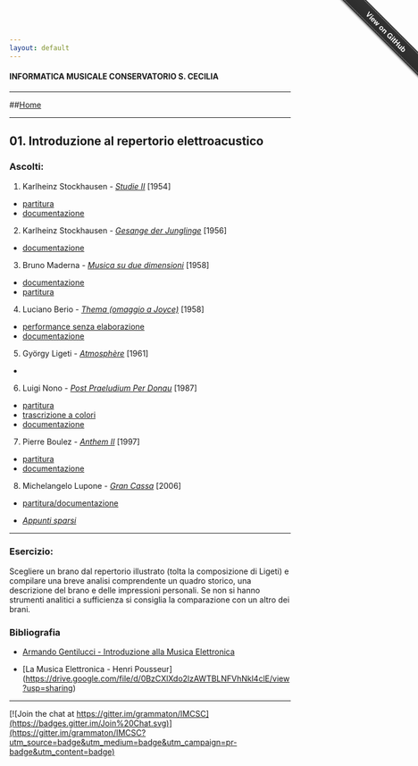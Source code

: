 ```yaml
---
layout: default
---
```

#### INFORMATICA MUSICALE CONSERVATORIO S. CECILIA
----

##[Home](https://demartinomrc.github.io/IMCSC)

----



## 01. Introduzione al repertorio elettroacustico

### Ascolti:


 1. Karlheinz Stockhausen - [*Studie II*](https://copy.com/cj7Sr4beROKA87gv) [1954]
   * [partitura](https://copy.com/n417AAu7o9PsSUeQ) 
   * [documentazione](https://copy.com/J3x8kOdhfOhiF9aC)
 2. Karlheinz Stockhausen - [*Gesange der Junglinge*](https://copy.com/WktIvueSE1PNJ84i) [1956]
   * [documentazione](https://copy.com/Wo1T4JERUs8wXOjU)
 3. Bruno Maderna - [*Musica su due dimensioni*](https://www.youtube.com/watch?v=DrgBBjNbeQM) [1958]
   * [documentazione](https://copy.com/7M4j3uCuoLkXhuAY)
   * [partitura](https://copy.com/IkQEPXrUXNloSb4Y)
 4. Luciano Berio - [*Thema (omaggio a Joyce)*](https://copy.com/iqCmiv78k9XvcsN6) [1958]
   * [performance senza elaborazione](https://copy.com/xAFNmSpysLPpxgRP)
   * [documentazione](https://copy.com/XsfJC6gLKMZT6UIB)
 5. György Ligeti - [*Atmosphère*](https://copy.com/yyTQBE6ymdICwXBg) [1961]
   * 
 6. Luigi Nono - [*Post Praeludium Per Donau*](https://copy.com/jPAOh9t1ddmBC4N8) [1987]
   * [partitura](https://copy.com/RoIGAryFXMi90Po9)
   * [trascrizione a colori](https://drive.google.com/file/d/0BzCXlXdo2lzAc1hKNzYtM1BPcnM/view?usp=sharing)
   * [documentazione](https://copy.com/sGCu7fhzTh9enjq8)
 7. Pierre Boulez - [*Anthem II*](https://copy.com/9kq1jQ8tdS3WSD31) [1997]
   * [partitura](https://copy.com/eTVJ3IlphRsU0ucl)
   * [documentazione](https://copy.com/7Cvvs7ol3slfvVuZ)
 8. Michelangelo Lupone - [*Gran Cassa*](https://copy.com/aBsAUW9rS3IUhmPt) [2006]
   * [partitura/documentazione](https://copy.com/oOczYrC49Luggy2B)
 
  
 
 
* [*Appunti sparsi*](https://copy.com/CC2z2hjd1LZmPSNM)
 
----

### Esercizio:

Scegliere un brano dal repertorio illustrato (tolta la composizione di Ligeti) e compilare una breve analisi comprendente un quadro storico, una descrizione del brano e delle impressioni personali. Se non si hanno strumenti analitici a sufficienza si consiglia la comparazione con un altro dei brani.


### Bibliografia

 - [Armando Gentilucci - Introduzione alla Musica Elettronica](https://drive.google.com/file/d/0BzCXlXdo2lzASVZsRHRnRTJqX28/view?usp=sharing)
 
 - [La Musica Elettronica - Henri Pousseur] (https://drive.google.com/file/d/0BzCXlXdo2lzAWTBLNFVhNkl4clE/view?usp=sharing)

 
----

[![Join the chat at https://gitter.im/grammaton/IMCSC](https://badges.gitter.im/Join%20Chat.svg)](https://gitter.im/grammaton/IMCSC?utm_source=badge&utm_medium=badge&utm_campaign=pr-badge&utm_content=badge)
 
<div class="github-fork-ribbon-wrapper right fixed" style="width: 150px;height: 150px;position: fixed;overflow: hidden;top: 0;z-index: 9999;pointer-events: none;right: 0;"><div class="github-fork-ribbon" style="position: absolute;padding: 2px 0;background-color: #333;background-image: linear-gradient(to bottom, rgba(0, 0, 0, 0), rgba(0, 0, 0, 0.15));-webkit-box-shadow: 0 2px 3px 0 rgba(0, 0, 0, 0.5);-moz-box-shadow: 0 2px 3px 0 rgba(0, 0, 0, 0.5);box-shadow: 0 2px 3px 0 rgba(0, 0, 0, 0.5);z-index: 9999;pointer-events: auto;top: 42px;right: -43px;-webkit-transform: rotate(45deg);-moz-transform: rotate(45deg);-ms-transform: rotate(45deg);-o-transform: rotate(45deg);transform: rotate(45deg);"><a href="https://github.com/grammaton/IMCSC" style="font: 700 13px &quot;Helvetica Neue&quot;, Helvetica, Arial, sans-serif;color: #fff;text-decoration: none;text-shadow: 0 -1px rgba(0, 0, 0, 0.5);text-align: center;width: 200px;line-height: 20px;display: inline-block;padding: 2px 0;border-width: 1px 0;border-style: dotted;border-color: rgba(255, 255, 255, 0.7);">View on GitHub</a></div></div>
